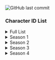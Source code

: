 ![GitHub last commit](https://img.shields.io/github/last-commit/regularlunar/MR-Character-IDS?style=flat-square&logoColor=violet&logoSize=48&label=LAST%20UPDATED%3A&labelColor=212121&color=8000ff&link=https%3A%2F%2Fgithub.com%2FRegularLunar%2FMR-Character-IDS%2Fcommits%2Fmain%2F)

### Character ID List
<details>
<summary>Full List</summary>

  - **1011**: Hulk
  - **1014**: The Punisher
  - **1015**: Storm
  - **1016**: Loki
  - **1017**: Human Torch
  - **1018**: Dr.Strange
  - **1020**: Mantis
  - **1021**: Hawkeye
  - **1022**: Captain America
  - **1023**: Rocket Racoon
  - **1024**: Hela
  - **1025**: Dagger
  - **1026**: Black Panther
  - **1027**: Groot
  - **1028**: Ultron
  - **1029**: Magik
  - **1030**: Moon Knight
  - **1031**: Luna Snow
  - **1032**: Squirrel Girl
  - **1033**: Black Widow
  - **1034**: Ironman
  - **1035**: Venom
  - **1036**: Spider-Man
  - **1037**: Magneto
  - **1038**: Scarlet Witch
  - **1039**: Thor
  - **1040**: Mr. Fantastic
  - **1041**: Winter Soldier
  - **1042**: Peni Parker
  - **1043**: Star Lord
  - **1044**: Blade
  - **1045**: Namor
  - **1046**: Adam Warlock
  - **1047**: Jeff The Land Shark
  - **1048**: Psylocke
  - **1049**: Wolverine
  - **1050**: Invisible Woman
  - **1051**: The Thing
  - **1052**: Iron Fist
  - **1053**: Emma Frost
  - **1054**: Phoenix
  - **1055**: Angela
  - **1056**: Daredevil
  - **1057**: Professor X 
  - **1058**: Gambit 
  - **1059**: Elsa Bloodstone 
  - **1060**: Colossus 
  - **1061**: Locus 
  - **1062**: Beast
  - **1063**: Nightcrawler 
  - **1064**: Jubilee
  - **1065**: Rogue 
  - **1067**: Armor
  - **1068**: Hive
  - **1069**: White Fox
  - **1070**: Forge
  - **1071**: Amaranth
  - **4011**: Spider Zero
  - **4012**: Master Weaver
  - **4016**: Galacta Bot
  - **4017**: Galacta
  - **4018**: Galacta Bot (Large)
  - **4019**: Ultron Drone
</details>

<details>
<summary>Season 1</summary>

  - **1017**: Human Torch
  - **1051**: The Thing
  - **1040**: Mr. Fantastic
  - **1050**: Invisible Woman
</details>

<details>
<summary>Season 2</summary>

  - **1053**: Emma Frost
  - **1028**: Ultron
</details>

<details>
<summary>Season 3</summary>

  - **1054**: Phoenix
  - **1044**: Blade
</details>

<details>
<summary>Season 4</summary>

  - **1055**: Angela
  - **1056**: Daredevil
</details>
